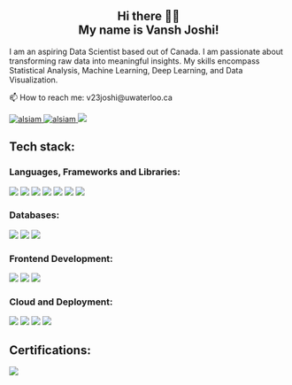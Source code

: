<h2 align="center">
  Hi there 👋🤩 <br />
  My name is Vansh Joshi!
</h2>

I am an aspiring Data Scientist based out of Canada. I am passionate about
transforming raw data into meaningful insights. My skills encompass Statistical
Analysis, Machine Learning, Deep Learning, and Data Visualization.

<p>📫 How to reach me: v23joshi@uwaterloo.ca</p>
<a href="https://vanshjoshi612.wixsite.com/portfolio" target="blank">
  <img
    src="https://img.shields.io/badge/Portfolio-255E63?style=for-the-badge&logo=About.me&logoColor=white"
    alt="alsiam"
  />
</a>
<a href="https://www.linkedin.com/in/vansh-joshi-61b495179/" target="_blank">
  <img
    src="https://img.shields.io/badge/LinkedIn-0077B5?style=for-the-badge&logo=linkedin&logoColor=white"
    alt="alsiam"
  />
</a>
<a href="https://www.kaggle.com/v23joshi">
  <img
    src="https://img.shields.io/badge/Kaggle-20BEFF?style=for-the-badge&logo=Kaggle&logoColor=white"
  />
</a>

<h2>Tech stack:</h2>

<h3>Languages, Frameworks and Libraries:</h3>
<p>
  <a>
    <img
      src="https://img.shields.io/badge/Python-FFD43B?style=for-the-badge&logo=python&logoColor=blue"
    />
  </a>
  <a>
    <img
      src="https://img.shields.io/badge/R-276DC3?style=for-the-badge&logo=r&logoColor=white"
    />
  </a>
  <a>
    <img
      src="https://img.shields.io/badge/Django-092E20?style=for-the-badge&logo=django&logoColor=green"
    />
  </a>

  <a>
    <img
      src="https://img.shields.io/badge/Flask-000000?style=for-the-badge&logo=flask&logoColor=white"
    />
  </a>
  <a>
    <img
      src="https://img.shields.io/badge/Keras-FF0000?style=for-the-badge&logo=keras&logoColor=white"
    />
  </a>
  <a>
    <img
      src="https://img.shields.io/badge/PyTorch-EE4C2C?style=for-the-badge&logo=pytorch&logoColor=white"
    />
  </a>
  <a>
    <img
      src="https://img.shields.io/badge/TensorFlow-FF6F00?style=for-the-badge&logo=tensorflow&logoColor=white"
    />
  </a>
</p>

<h3>Databases:</h3>
<p>
  <a>
    <img
      src="https://img.shields.io/badge/MySQL-005C84?style=for-the-badge&logo=mysql&logoColor=white"
    />
  </a>
  <a>
    <img
      src="https://img.shields.io/badge/PostgreSQL-316192?style=for-the-badge&logo=postgresql&logoColor=white"
    />
  </a>
  <a>
    <img
      src="https://img.shields.io/badge/MongoDB-4EA94B?style=for-the-badge&logo=mongodb&logoColor=white"
    />
  </a>
</p>

<h3>Frontend Development:</h3>
<p>
  <a>
    <img
      src="https://img.shields.io/badge/HTML5-E34F26?style=for-the-badge&logo=html5&logoColor=white"
    />
  </a>
  <a>
    <img
      src="https://img.shields.io/badge/JavaScript-323330?style=for-the-badge&logo=javascript&logoColor=F7DF1E"
    />
  </a>
  <a>
    <img
      src="https://img.shields.io/badge/React-20232A?style=for-the-badge&logo=react&logoColor=61DAFB"
    />
  </a>
</p>

<h3>Cloud and Deployment:</h3>
<p>
  <a>
    <img
      src="https://img.shields.io/badge/Amazon_AWS-FF9900?style=for-the-badge&logo=amazonaws&logoColor=white"
    />
  </a>
  <a>
    <img
      src="https://img.shields.io/badge/Docker-2CA5E0?style=for-the-badge&logo=docker&logoColor=white"
    />
  </a>
  <a>
    <img
      src="https://img.shields.io/badge/DVC-945DD6?style=for-the-badge&logo=dvc&logoColor=white"
    />
  </a>
  <a
    ><img
      src="https://img.shields.io/badge/Airflow-017CEE?style=for-the-badge&logo=Apache%20Airflow&logoColor=white"
  /></a>
</p>

<h2> Certifications: </h2> 
<a href="https://linktr.ee/vanshjoshi"> <img src="https://img.shields.io/badge/linktree-39E09B?style=for-the-badge&logo=linktree&logoColor=white" /></a>
